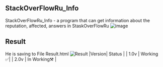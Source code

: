 ﻿## StackOverFlowRu_Info
 StackOverFlowRu_Info - a program that can get information about the reputation, affected, answers in StaskOverFlowRu
![image](https://i.ibb.co/2qfbPy4/cmd-5evin-HR9a-G.png)
## Result
He is saving to File Result.html
![Result](https://i.ibb.co/ZLZh4Zh/firefox-FBk6-NTo-Tpz.png)
|Version| Status |
| 1.0v | Working ✅|
| 2.0v | In Working⚒️ |

